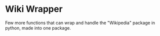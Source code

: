 # Wiki Wrapper
Few more functions that can wrap and handle the "Wikipedia" package in python, made into one package.
